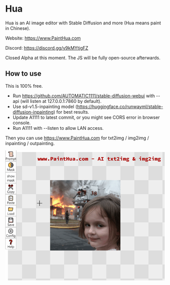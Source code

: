 # Hua
Hua is an AI image editor with Stable Diffusion and more (Hua means paint in Chinese).

Website: https://www.PaintHua.com

Discord: https://discord.gg/y9kMYtjgFZ

Closed Alpha at this moment. The JS will be fully open-source afterwards.

## How to use

This is 100% free.

* Run https://github.com/AUTOMATIC1111/stable-diffusion-webui with --api (will listen at 127.0.0.1:7860 by default).
* Use sd-v1.5-inpainting model (https://huggingface.co/runwayml/stable-diffusion-inpainting) for best results.
* Update A1111 to latest commit, or you might see CORS error in browser console.
* Run A1111 with --listen to allow LAN access.

Then you can use https://www.PaintHua.com for txt2img / img2img / inpainting / outpainting.

![](https://raw.githubusercontent.com/BlinkDL/Hua/main/Hua-Demo.gif)
